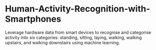 # Human-Activity-Recognition-with-Smartphones
Leverage hardware data from smart devices to recognise and categorise activity into six categories: standing, sitting, laying, walking, walking upstairs, and walking downstairs using machine learning.
